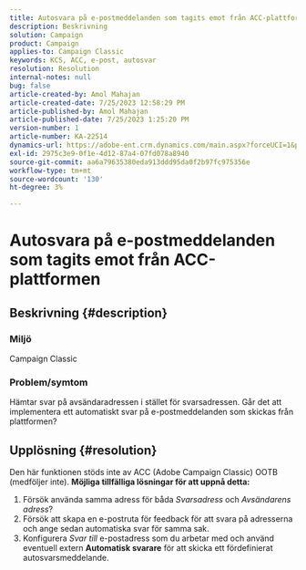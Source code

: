 ```yaml
---
title: Autosvara på e-postmeddelanden som tagits emot från ACC-plattformen
description: Beskrivning
solution: Campaign
product: Campaign
applies-to: Campaign Classic
keywords: KCS, ACC, e-post, autosvar
resolution: Resolution
internal-notes: null
bug: false
article-created-by: Amol Mahajan
article-created-date: 7/25/2023 12:58:29 PM
article-published-by: Amol Mahajan
article-published-date: 7/25/2023 1:25:20 PM
version-number: 1
article-number: KA-22514
dynamics-url: https://adobe-ent.crm.dynamics.com/main.aspx?forceUCI=1&pagetype=entityrecord&etn=knowledgearticle&id=a9dc35ee-ea2a-ee11-bdf4-6045bd006c82
exl-id: 2975c3e9-0f1e-4d12-87a4-07fd078a8940
source-git-commit: aa6a79635380eda913ddd95da0f2b97fc975356e
workflow-type: tm+mt
source-wordcount: '130'
ht-degree: 3%

---
```


# Autosvara på e-postmeddelanden som tagits emot från ACC-plattformen

## Beskrivning {#description}


### <b>Miljö</b>

Campaign Classic



### <b>Problem/symtom</b>

Hämtar svar på avsändaradressen i stället för svarsadressen. Går det att implementera ett automatiskt svar på e-postmeddelanden som skickas från plattformen?


## Upplösning {#resolution}


Den här funktionen stöds inte av ACC (Adobe Campaign Classic) OOTB (medföljer inte).
<b>Möjliga tillfälliga lösningar för att uppnå detta:</b>
1. Försök använda samma adress för båda *Svarsadress* och *Avsändarens adress*?
2. Försök att skapa en e-postruta för feedback för att svara på adresserna och ange sedan automatiska svar för samma sak.
3. Konfigurera *Svar till* e-postadress som du arbetar med och använd eventuell extern <b>Automatisk svarare</b> för att skicka ett fördefinierat autosvarsmeddelande.
